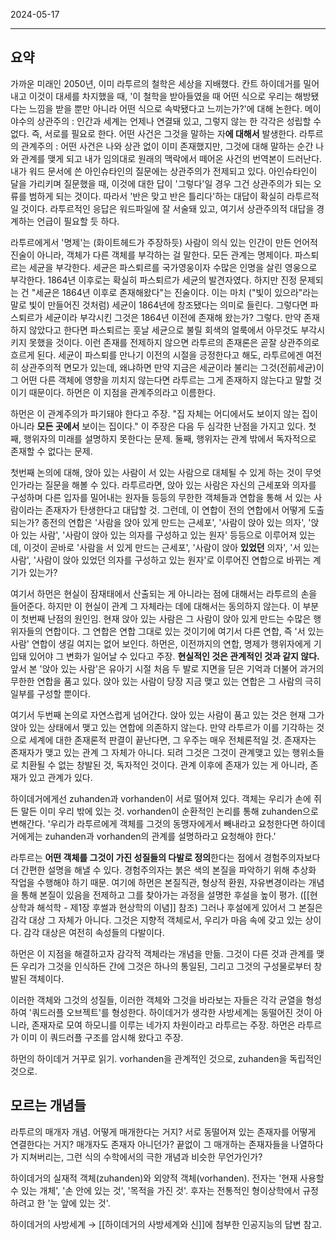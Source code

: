 

2024-05-17

----


## 요약
가까운 미래인 2050년, 이미 라투르의 철학은 세상을 지배했다. 
칸트 하이데거를 밀어내고 이것이 대세를 차지했을 때, '이 철학을 받아들였을 때 어떤 식으로 우리는 해방됐다는 느낌을 받을 뿐만 아니라 어떤 식으로 속박됐다고 느끼는가?'에 대해 논한다. 
메이야수의 상관주의 :  인간과 세계는 언제나 연결돼 있고, 그렇지 않는 한 각각은 성립할 수 없다. 즉, 서로를 필요로 한다. 어떤 사건은 그것을 말하는 자**에 대해서** 발생한다.
라투르의 관계주의 : 어떤 사건은 나와 상관 없이 이미 존재했지만, 그것에 대해 말하는 순간 나와 관계를 맺게 되고 내가 임의대로 원래의 맥락에서 떼어온 사건의 번역본이 드러난다. 
내가 워드 문서에 쓴 아인슈타인의 질문에는 상관주의가 전제되고 있다. 
아인슈타인이 달을 가리키며 질문했을 때, 이것에 대한 답이 '그렇다'일 경우 그건 상관주의가 되는 오류를 범하게 되는 것이다.
따라서 '반은 맞고 반은 틀리다'하는 대답이 확실히 라투르적일 것이다. 
라투르적인 응답은 워드파일에 잘 서술돼 있고, 여기서 상관주의적 대답을 경계하는 언급이 필요할 듯 하다.

라투르에게서 '명제'는 (화이트헤드가 주장하듯) 사람이 의식 있는 인간이 만든 언어적 진술이 아니라, 객체가 다른 객체를 부각하는 걸 말한다.
모든 관계는 명제이다. 
파스퇴르는 세균을 부각한다.
세균은 파스퇴르를 국가영웅이자 수많은 인명을 살린 영웅으로 부각한다. 
1864년 이후로는 확실히 파스퇴르가 세균의 발견자였다.
하지만 진정 문제되는 건 "세균은 1864년 이후로 존재해왔다"는 진술이다. 
이는 마치 ("빛이 있으라"라는 말로 빛이 만들어진 것처럼) 세균이 1864년에 창조됐다는 의미로 들린다.
그렇다면 파스퇴르가 세균이라 부각시킨 그것은 1864년 이전에 존재해 왔는가?
그렇다.
만약 존재하지 않았다고 한다면 파스퇴르는 훗날 세균으로 불릴 회색의 얼룩에서 아무것도 부각시키지 못했을 것이다.
이런 존재를 전제하지 않으면 라투르의 존재론은 곧잘 상관주의로 흐르게 된다.
세균이 파스퇴를 만나기 이전의 시절을 긍정한다고 해도, 라투르에겐 여전히 상관주의적 면모가 있는데, 왜냐하면 만약 지금은 세균이라 불리는 그것(전前세균)이 그 어떤 다른 객체에 영향을 끼치지 않는다면 라투르는 그게 존재하지 않는다고 말할 것이기 때문이다. 
하먼은 이 지점을 관계주의라고 이름한다.

하먼은 이 관계주의가 파기돼야 한다고 주장.
"집 자체는 어디에서도 보이지 않는 집이 아니라 **모든 곳에서** 보이는 집이다."
이 주장은 다음 두 심각한 난점을 가지고 있다.
첫째, 행위자의 미래를 설명하지 못한다는 문제.
둘째, 행위자는 관계 밖에서 독자적으로 존재할 수 없다는 문제.

첫번째 논의에 대해, 앉아 있는 사람이 서 있는 사람으로 대체될 수 있게 하는 것이 무엇인가라는 질문을 해볼 수 있다. 
라투르라면, 앉아 있는 사람은 자신의 근세포와 의자를 구성하며 다른 입자를 밀어내는 원자들 등등의 무한한 객체들과 연합을 통해 서 있는 사람이라는 존재자가 탄생한다고 대답할 것.
그런데, 이 연합이 전의 연합에서 어떻게 도출되는가?
종전의 연합은 '사람을 앉아 있게 만드는 근세포', '사람이 앉아 있는 의자', '앉아 있는 사람', '사람이 앉아 있는 의자를 구성하고 있는 원자' 등등으로 이루어져 있는데, 이것이 곧바로 '사람을 서 있게 만드는 근세포', '사람이 앉아 **있었던** 의자', '서 있는 사람', '사람이 앉아 있었던 의자를 구성하고 있는 원자'로 이루어진 연합으로 바뀌는 계기가 있는가?

여기서 하먼은 현실이 잠재태에서 산출되는 게 아니라는 점에 대해서는 라투르의 손을 들어준다. 
하지만 이 현실이 관계 그 자체라는 데에 대해서는 동의하지 않는다. 
이 부분이 첫번째 난점의 원인임.
현재 앉아 있는 사람은 그 사람이 앉아 있게 만드는 수많은 행위자들의 연합이다. 
그 연합은 연합 그대로 있는 것이기에 여기서 다른 연합, 즉 '서 있는 사람' 연합이 생길 여지는 없어 보인다.
하먼은, 이전까지의 연합, 명제가 행위자에게 기입돼 있어야 그 변화가 일어날 수 있다고 주장.
**현실적인 것은 관계적인 것과 같지 않다.**
앞서 본 '앉아 있는 사람'은 유아기 시절 처음 두 발로 지면을 딛은 기억과 더불어 과거의 무한한 연합을 품고 있다.
앉아 있는 사람이 당장 지금 맺고 있는 연합은 그 사람의 극히 일부를 구성할 뿐이다.

여기서 두번째 논의로 자연스럽게 넘어간다.
앉아 있는 사람이 품고 있는 것은 현재 그가 앉아 있는 상태에서 맺고 있는 연합에 의존하지 않는다.
만약 라투르가 이를 기각하는 것으로 세계에 대한 존재론적 판결이 끝난다면, 그 우주는 매우 전체론적일 것.
존재자는 존재자가 맺고 있는 관계 그 자체가 아니다.
되려 그것은 그것이 관계맺고 있는 행위소들로 치환될 수 없는 창발된 것, 독자적인 것이다.
관계 이후에 존재가 있는 게 아니라, 존재가 있고 관계가 있다.

하이데거에게선 zuhanden과 vorhanden이 서로 떨어져 있다.
객체는 우리가 손에 쥐든 말든 이미 우리 밖에 있는 것.
vorhanden이 순환적인 논리를 통해 zuhanden으로 변해간다.
'우리가 라투르에게 객체를 그것의 동맹자에게서 빼내라고 요청한다면 하이데거에게는 zuhanden과 vorhanden의 관계를 설명하라고 요청해야 한다.'

라투르는 **어떤 객체를 그것이 가진 성질들의 다발로 정의**한다는 점에서 경험주의자보다 더 간편한 설명을 해낼 수 있다.
경험주의자는 붉은 색의 본질을 파악하기 위해 추상화 작업을 수행해야 하기 때문.
여기에 하먼은 본질직관, 형상적 환원, 자유변경이라는 개념을 통해 본질이 있음을 전제하고 그를 찾아가는 과정을 설명한 후설을 높이 평가. ([[현상학과 해석학 - 제1장 후썰과 현상학의 이념]] 참조)
그러나 후설에게 있어서 그 본질은 감각 대상 그 자체가 아니다. 
그것은 지향적 객체로서, 우리가 마음 속에 갖고 있는 상이다. 
감각 대상은 여전히 속성들의 다발이다.

하먼은 이 지점을 해결하고자 감각적 객체라는 개념을 만듦.
그것이 다른 것과 관계를 맺든 우리가 그것을 인식하든 간에 그것은 하나의 통일된, 그리고 그것의 구성물로부터 창발된 객체이다.

이러한 객체와 그것의 성질들, 이러한 객체와 그것을 바라보는 자들은 각각 균열을 형성하여 '쿼드러플 오브젝트'를 형성한다.
하이데거가 생각한 사방세계는 동떨어진 것이 아니라, 존재자로 모여 하모니를 이루는 네가지 차원이라고 라투르는 주장.
하먼은 라투르가 이미 이 쿼드러플 구조를 암시해 왔다고 주장.

하먼의 하이데거 거꾸로 읽기.
vorhanden을 관계적인 것으로, zuhanden을 독립적인 것으로.

## 모르는 개념들
라투르의 매개자 개념.
어떻게 매개한다는 거지? 
서로 동떨어져 있는 존재자를 어떻게 연결한다는 거지?
매개자도 존재자 아니던가?
끝없이 그 매개하는 존재자들을 나열하다가 지쳐버리는, 그런 식의 수학에서의 극한 개념과 비슷한 무언가인가?

하이데거의 실재적 객체(zuhanden)와 외양적 객체(vorhanden).
전자는 '현재 사용할 수 있는 개체', '손 안에 있는 것', '목적을 가진 것'.
후자는 전통적인 형이상학에서 규정하려고 한 '눈 앞에 있는 것'.

하이데거의 사방세계 → [[하이데거의 사방세계와 신]]에 첨부한 인공지능의 답변 참고.